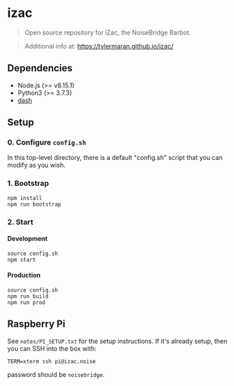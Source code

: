 izac
================================================================================

> Open source repository for iZac, the NoiseBridge Barbot.

> Additional info at: https://tylermaran.github.io/izac/

Dependencies
--------------------------------------------------

  * Node.js (>= v8.15.1)
  * Python3 (>= 3.7.3)
  * [dash][da]

[da]: https://en.wikipedia.org/wiki/Almquist_shell#dash:_Ubuntu,_Debian_and_POSIX_compliance_of_Linux_distributions


Setup
--------------------------------------------------

### 0. Configure `config.sh`

In this top-level directory, there is a default "config.sh" script
that you can modify as you wish.

### 1. Bootstrap

```
npm install
npm run bootstrap
```

### 2. Start

#### Development

```
source config.sh
npm start
```

#### Production

```
source config.sh
npm run build
npm run prod
```

Raspberry Pi
--------------------------------------------------

See `notes/PI_SETUP.txt` for the setup instructions. If it's already
setup, then you can SSH into the box with:

```
TERM=xterm ssh pi@izac.noise
```

password should be `noisebridge`.

